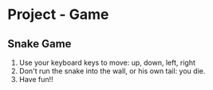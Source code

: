 # Project - Game
## Snake Game

1. Use your keyboard keys to move: up, down, left, right
2. Don't run the snake into the wall, or his own tail: you die.
3. Have fun!!

